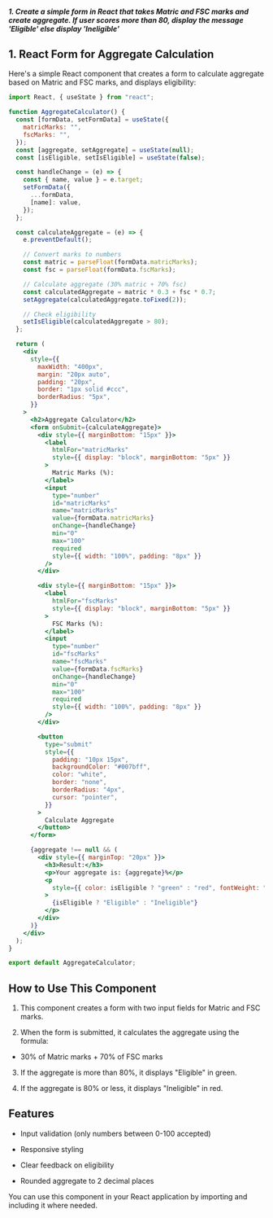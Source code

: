 ##### 1. Create a simple form in React that takes Matric and FSC marks and create aggregate. If user scores more than 80, display the message 'Eligible' else display 'Ineligible'

## 1. React Form for Aggregate Calculation

Here's a simple React component that creates a form to calculate aggregate based on Matric and FSC marks, and displays eligibility:

```jsx
import React, { useState } from "react";

function AggregateCalculator() {
  const [formData, setFormData] = useState({
    matricMarks: "",
    fscMarks: "",
  });
  const [aggregate, setAggregate] = useState(null);
  const [isEligible, setIsEligible] = useState(false);

  const handleChange = (e) => {
    const { name, value } = e.target;
    setFormData({
      ...formData,
      [name]: value,
    });
  };

  const calculateAggregate = (e) => {
    e.preventDefault();

    // Convert marks to numbers
    const matric = parseFloat(formData.matricMarks);
    const fsc = parseFloat(formData.fscMarks);

    // Calculate aggregate (30% matric + 70% fsc)
    const calculatedAggregate = matric * 0.3 + fsc * 0.7;
    setAggregate(calculatedAggregate.toFixed(2));

    // Check eligibility
    setIsEligible(calculatedAggregate > 80);
  };

  return (
    <div
      style={{
        maxWidth: "400px",
        margin: "20px auto",
        padding: "20px",
        border: "1px solid #ccc",
        borderRadius: "5px",
      }}
    >
      <h2>Aggregate Calculator</h2>
      <form onSubmit={calculateAggregate}>
        <div style={{ marginBottom: "15px" }}>
          <label
            htmlFor="matricMarks"
            style={{ display: "block", marginBottom: "5px" }}
          >
            Matric Marks (%):
          </label>
          <input
            type="number"
            id="matricMarks"
            name="matricMarks"
            value={formData.matricMarks}
            onChange={handleChange}
            min="0"
            max="100"
            required
            style={{ width: "100%", padding: "8px" }}
          />
        </div>

        <div style={{ marginBottom: "15px" }}>
          <label
            htmlFor="fscMarks"
            style={{ display: "block", marginBottom: "5px" }}
          >
            FSC Marks (%):
          </label>
          <input
            type="number"
            id="fscMarks"
            name="fscMarks"
            value={formData.fscMarks}
            onChange={handleChange}
            min="0"
            max="100"
            required
            style={{ width: "100%", padding: "8px" }}
          />
        </div>

        <button
          type="submit"
          style={{
            padding: "10px 15px",
            backgroundColor: "#007bff",
            color: "white",
            border: "none",
            borderRadius: "4px",
            cursor: "pointer",
          }}
        >
          Calculate Aggregate
        </button>
      </form>

      {aggregate !== null && (
        <div style={{ marginTop: "20px" }}>
          <h3>Result:</h3>
          <p>Your aggregate is: {aggregate}%</p>
          <p
            style={{ color: isEligible ? "green" : "red", fontWeight: "bold" }}
          >
            {isEligible ? "Eligible" : "Ineligible"}
          </p>
        </div>
      )}
    </div>
  );
}

export default AggregateCalculator;
```

## How to Use This Component

1. This component creates a form with two input fields for Matric and FSC marks.

2. When the form is submitted, it calculates the aggregate using the formula:

- 30% of Matric marks + 70% of FSC marks

3. If the aggregate is more than 80%, it displays "Eligible" in green.

4. If the aggregate is 80% or less, it displays "Ineligible" in red.

## Features

- Input validation (only numbers between 0-100 accepted)

- Responsive styling

- Clear feedback on eligibility

- Rounded aggregate to 2 decimal places

You can use this component in your React application by importing and including it where needed.
